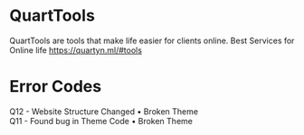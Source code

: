 # QuartTools
QuartTools are tools that make life easier for clients online.
Best Services for Online life
https://quartyn.ml/#tools

# Error Codes
Q12 - Website Structure Changed • Broken Theme  
Q11 - Found bug in Theme Code • Broken Theme  

